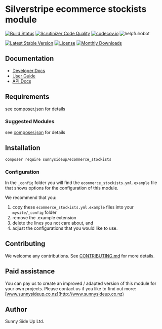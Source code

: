 # Silverstripe ecommerce stockists module
[![Build Status](https://travis-ci.org/sunnysideup/silverstripe-ecommerce_stockists.svg?branch=master)](https://travis-ci.org/sunnysideup/silverstripe-ecommerce_stockists)
[![Scrutinizer Code Quality](https://scrutinizer-ci.com/g/sunnysideup/silverstripe-ecommerce_stockists/badges/quality-score.png?b=master)](https://scrutinizer-ci.com/g/sunnysideup/silverstripe-ecommerce_stockists/?branch=master)
[![codecov.io](https://codecov.io/github/sunnysideup/silverstripe-ecommerce_stockists/coverage.svg?branch=master)](https://codecov.io/github/sunnysideup/silverstripe-ecommerce_stockists?branch=master)
![helpfulrobot](https://helpfulrobot.io/sunnysideup/ecommerce_stockists/badge)

[![Latest Stable Version](https://poser.pugx.org/sunnysideup/ecommerce_stockists/version)](https://packagist.org/packages/sunnysideup/ecommerce_stockists)
[![License](https://poser.pugx.org/sunnysideup/ecommerce_stockists/license)](https://packagist.org/packages/sunnysideup/ecommerce_stockists)
[![Monthly Downloads](https://poser.pugx.org/sunnysideup/ecommerce_stockists/d/monthly)](https://packagist.org/packages/sunnysideup/ecommerce_stockists)


## Documentation



 * [Developer Docs](docs/en/INDEX.md)
 * [User Guide](docs/en/userguide.md)
 * [API Docs](http://docs.ssmods.com/sunnysideup/ecommerce_stockists)

## Requirements



see [composer.json](composer.json) for details

### Suggested Modules



see [composer.json](composer.json) for details


## Installation


```
composer require sunnysideup/ecommerce_stockists
```

### Configuration



In the `_config` folder you will find the `ecommerce_stockists.yml.example`
file that shows options for the configuration of this module.

We recommend that you:

  1. copy these `ecommerce_stockists.yml.example` files into your
`mysite/_config` folder
  2. remove the .example extension
  3. delete the lines you not care about, and
  4. adjust the configurations that you would like to use.


## Contributing



We welcome any contributions. See [CONTRIBUTING.md](CONTRIBUTING.md) for more details.

## Paid assistance



You can pay us to create an improved / adapted version of this module for your own projects.  Please contact us if you like to find out more: [www.sunnysideup.co.nz](http://www.sunnysideup.co.nz)

## Author



Sunny Side Up Ltd.
